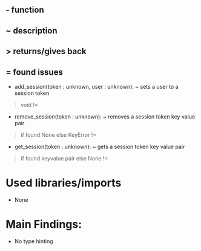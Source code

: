 ## - function
## ~ description
## > returns/gives back
## = found issues

- add_session(token : unknown, user : unknown):
~ sets a user to a session token
> void
!=

- remove_session(token : unknown):
~ removes a session token key value pair
> if found None else KeyError
!=

- get_session(token : unknown):
~ gets a session token key value pair
> if found keyvalue pair else None
!=

# Used libraries/imports
- None

# Main Findings:
- No type hinting